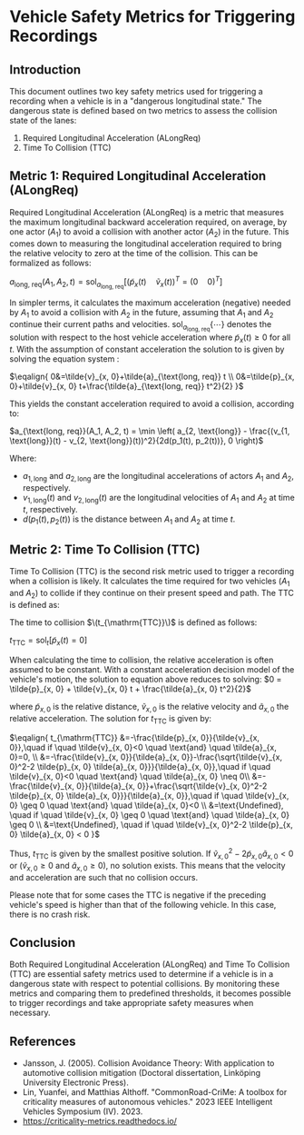 # Vehicle Safety Metrics for Triggering Recordings

## Introduction

This document outlines two key safety metrics used for triggering a recording when a vehicle is in a "dangerous longitudinal state." The dangerous state is defined based on two metrics to assess the collision state of the lanes:

1. Required Longitudinal Acceleration (ALongReq)
2. Time To Collision (TTC)

## Metric 1: Required Longitudinal Acceleration (ALongReq)

Required Longitudinal Acceleration (ALongReq) is a metric that measures the maximum longitudinal backward acceleration required, on average, by one actor ($A_1$) to avoid a collision with another actor ($A_2$) in the future. This comes down to measuring the longitudinal acceleration required to bring the relative velocity to zero at the time of the collision. This can be formalized as follows:

$`
a_{\text{long, req}}(A_1, A_2, t)=\text{sol}_{a_{\text{long, req}}}\left[
\left(\tilde{p}_x(t) \quad \tilde{v}_x(t)\right)^T= \left(0 \quad 0\right)^T\right]
`$

In simpler terms, it calculates the maximum acceleration (negative) needed by $A_1$ to avoid a collision with $A_2$ in the future, assuming that $A_1$ and $A_2$ continue their current paths and velocities.
$`\text{sol}_{a_{\text{long, req}}}\{\cdots\}`$ denotes the solution with respect to the host vehicle acceleration where $`\tilde{p}_x(t) \geq 0`$ for all $`t`$. With the assumption of constant acceleration the solution to is given by solving the equation system :

$`\eqalign{
0&=\tilde{v}_{x, 0}+\tilde{a}_{\text{long, req}} t \\
0&=\tilde{p}_{x, 0}+\tilde{v}_{x, 0} t+\frac{\tilde{a}_{\text{long, req}} t^2}{2}
}`$

This yields the constant acceleration required to avoid a collision, according to:

$`a_{\text{long, req}}(A_1, A_2, t) = \min \left( a_{2, \text{long}} - \frac{(v_{1, \text{long}}(t) - v_{2, \text{long}}(t))^2}{2d(p_1(t), p_2(t))}, 0 \right)`$

Where:
- $a_{1, \text{long}}$ and $a_{2, \text{long}}$ are the longitudinal accelerations of actors $A_1$ and $A_2$, respectively.
- $v_{1, \text{long}}(t)$ and $v_{2, \text{long}}(t)$ are the longitudinal velocities of $A_1$ and $A_2$ at time $t$, respectively.
- $d(p_1(t), p_2(t))$ is the distance between $`A_1`$ and $`A_2`$ at time $t$.

## Metric 2: Time To Collision (TTC)

Time To Collision (TTC) is the second risk metric used to trigger a recording when a collision is likely.
It calculates the time required for two vehicles ($A_1$ and $A_2$) to collide if they continue on their present speed and path. The TTC is defined as:

The time to collision $\(t_{\mathrm{TTC}}\)$ is defined as follows:

$`
t_{\mathrm{TTC}} = \text{sol}_t\left[ \tilde{p}_x(t) = 0 \right]
`$

When calculating the time to collision, the relative acceleration is often assumed to be constant. With a constant acceleration decision model of the vehicle's motion, the solution to equation above reduces to solving:
$`0 = \tilde{p}_{x, 0} + \tilde{v}_{x, 0} t + \frac{\tilde{a}_{x, 0} t^2}{2}`$

where $`\tilde{p}_{x, 0}`$ is the relative distance, $`\tilde{v}_{x, 0}`$ is the relative velocity and $`\tilde{a}_{x, 0}`$ the relative acceleration.
The solution for $`t_{\mathrm{TTC}}`$ is given by:

$`\eqalign{ t_{\mathrm{TTC}} 
&=-\frac{\tilde{p}_{x, 0}}{\tilde{v}_{x, 0}},\quad if \quad \tilde{v}_{x, 0}<0 \quad \text{and} \quad \tilde{a}_{x, 0}=0, \\
&=-\frac{\tilde{v}_{x, 0}}{\tilde{a}_{x, 0}}-\frac{\sqrt{\tilde{v}_{x, 0}^2-2 \tilde{p}_{x, 0} \tilde{a}_{x, 0}}}{\tilde{a}_{x, 0}},\quad if \quad  \tilde{v}_{x, 0}<0 \quad \text{and} \quad \tilde{a}_{x, 0} \neq 0\\
&=-\frac{\tilde{v}_{x, 0}}{\tilde{a}_{x, 0}}+\frac{\sqrt{\tilde{v}_{x, 0}^2-2 \tilde{p}_{x, 0} \tilde{a}_{x, 0}}}{\tilde{a}_{x, 0}},\quad if \quad \tilde{v}_{x, 0} \geq 0 \quad \text{and} \quad \tilde{a}_{x, 0}<0 \\
&=\text{Undefined}, \quad if \quad \tilde{v}_{x, 0} \geq 0 \quad \text{and} \quad \tilde{a}_{x, 0} \geq 0 \\ 
&=\text{Undefined}, \quad if \quad \tilde{v}_{x, 0}^2-2 \tilde{p}_{x, 0} \tilde{a}_{x, 0} < 0 
}`$



Thus, $t_{\mathrm{TTC}}$ is given by the smallest positive solution. 
If $`\tilde{v}_{x, 0}^2 - 2 \tilde{p}_{x, 0}\tilde{a}_{x, 0} < 0`$ or $`(\tilde{v}_{x, 0} \geq 0`$ and $`\tilde{a}_{x, 0} \geq 0)`$, no solution exists. This means that the velocity and acceleration are such that no collision occurs.

Please note that for some cases the TTC is negative if the preceding vehicle's speed is higher than that of the following vehicle. In this case, there is no crash risk.

## Conclusion

Both Required Longitudinal Acceleration (ALongReq) and Time To Collision (TTC) are essential safety metrics used to determine if a vehicle is in a dangerous state with respect to potential collisions.
By monitoring these metrics and comparing them to predefined thresholds, it becomes possible to trigger recordings and take appropriate safety measures when necessary.

## References

- Jansson, J. (2005). Collision Avoidance Theory: With application to automotive collision mitigation (Doctoral dissertation, Linköping University Electronic Press).
- Lin, Yuanfei, and Matthias Althoff. "CommonRoad-CriMe: A toolbox for criticality measures of autonomous vehicles." 2023 IEEE Intelligent Vehicles Symposium (IV). 2023.
- https://criticality-metrics.readthedocs.io/
